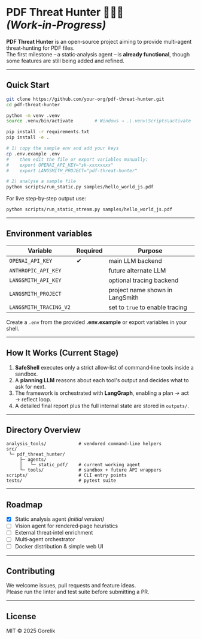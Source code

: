 # PDF Threat Hunter 🕵️‍♂️📄 *(Work‑in‑Progress)*

**PDF Threat Hunter** is an open‑source project aiming to provide multi‑agent
threat‑hunting for PDF files.  
The first milestone – a static‑analysis agent – is **already functional**, though
some features are still being added and refined.

---

## Quick Start

```bash
git clone https://github.com/your‑org/pdf-threat-hunter.git
cd pdf-threat-hunter

python -m venv .venv
source .venv/bin/activate        # Windows → .\.venv\Scripts\activate

pip install -r requirements.txt
pip install -e .

# 1) copy the sample env and add your keys
cp .env.example .env
#    then edit the file or export variables manually:
#    export OPENAI_API_KEY="sk-xxxxxxxx"
#    export LANGSMITH_PROJECT="pdf-threat-hunter"

# 2) analyse a sample file
python scripts/run_static.py samples/hello_world_js.pdf
```

For live step‑by‑step output use:

```bash
python scripts/run_static_stream.py samples/hello_world_js.pdf
```

---

## Environment variables

| Variable | Required | Purpose |
|----------|----------|---------|
| `OPENAI_API_KEY`       | ✔︎ | main LLM backend |
| `ANTHROPIC_API_KEY`    |    | future alternate LLM |
| `LANGSMITH_API_KEY`    |    | optional tracing backend |
| `LANGSMITH_PROJECT`    |    | project name shown in LangSmith |
| `LANGSMITH_TRACING_V2` |    | set to `true` to enable tracing |

Create a `.env` from the provided **.env.example** or export variables in your shell.

---

## How It Works (Current Stage)

1. **SafeShell** executes only a strict allow‑list of command‑line tools inside
   a sandbox.
2. A **planning LLM** reasons about each tool's output and decides what to ask
   for next.
3. The framework is orchestrated with **LangGraph**, enabling a plan → act → reflect loop.
4. A detailed final report plus the full internal state are stored in
   `outputs/`.

---

## Directory Overview

```
analysis_tools/            # vendored command‑line helpers
src/
 └─ pdf_threat_hunter/
     ├─ agents/
     │   └─ static_pdf/    # current working agent
     └─ tools/             # sandbox + future API wrappers
scripts/                   # CLI entry points
tests/                     # pytest suite
```

---

## Roadmap

- [x] Static analysis agent   *(initial version)*
- [ ] Vision agent for rendered‑page heuristics
- [ ] External threat‑intel enrichment
- [ ] Multi‑agent orchestrator
- [ ] Docker distribution & simple web UI

---

## Contributing

We welcome issues, pull requests and feature ideas.  
Please run the linter and test suite before submitting a PR.

---

## License

MIT © 2025 Gorelik
